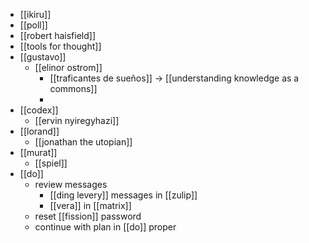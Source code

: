 - [[ikiru]]
- [[poll]]
- [[robert haisfield]]
- [[tools for thought]]
- [[gustavo]]
	- [[elinor ostrom]]
		- [[traficantes de sueños]] -> [[understanding knowledge as a commons]]
		- 
- [[codex]]
	- [[ervin nyiregyhazi]]
- [[lorand]]
	- [[jonathan the utopian]]
- [[murat]]
	- [[spiel]]
- [[do]]
	- review messages
		- [[ding levery]] messages in [[zulip]]
		- [[vera]] in [[matrix]]
	- reset [[fission]] password
	- continue with plan in [[do]] proper